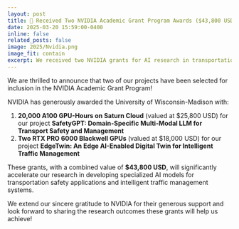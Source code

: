 ```yaml
---
layout: post
title: 🎉 Received Two NVIDIA Academic Grant Program Awards ($43,800 USD).
date: 2025-03-20 15:59:00-0400
inline: false
related_posts: false
image: 2025/Nvidia.png
image_fit: contain
excerpt: We received two NVIDIA grants for AI research in transportation - 20,000 A100 GPU hours for SafetyGPT and two RTX PRO 6000 Blackwell GPUs for EdgeTwin Project.
---
```


We are thrilled to announce that two of our projects have been selected for inclusion in the NVIDIA Academic Grant Program!

NVIDIA has generously awarded the University of Wisconsin-Madison with:
1. **20,000 A100 GPU-Hours on Saturn Cloud** (valued at $25,800 USD) for our project **SafetyGPT: Domain-Specific Multi-Modal LLM for Transport Safety and Management**
2. **Two RTX PRO 6000 Blackwell GPUs** (valued at $18,000 USD) for our project **EdgeTwin: An Edge AI-Enabled Digital Twin for Intelligent Traffic Management**

These grants, with a combined value of **$43,800 USD**, will significantly accelerate our research in developing specialized AI models for transportation safety applications and intelligent traffic management systems.

We extend our sincere gratitude to NVIDIA for their generous support and look forward to sharing the research outcomes these grants will help us achieve! 